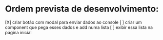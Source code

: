 # Ordem prevista de desenvolvimento:

[X] criar botão com modal para enviar dados ao console
[ ] criar um component que pega esses dados e add numa lista
[ ] exibir essa lista na página inicial